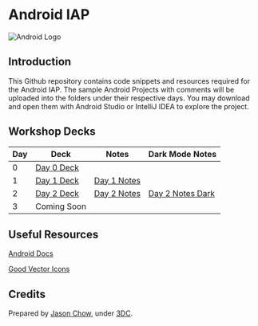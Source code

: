 # Android IAP
![Android Logo](https://img-cdn.tnwcdn.com/image?fit=1280%2C720&url=https%3A%2F%2Fcdn0.tnwcdn.com%2Fwp-content%2Fblogs.dir%2F1%2Ffiles%2F2019%2F08%2Fmaxresdefault-1-Cropped.jpg&signature=0f3d93e52187258fb58b727e1256be97 "Logo Title Text 1")
## Introduction
This Github repository contains code snippets and resources required for the Android IAP. The sample Android Projects with comments will be uploaded into the folders under their respective days. You may download and open them with Android Studio or IntelliJ IDEA to explore the project.

## Workshop Decks
| Day   | Deck          | Notes         | Dark Mode Notes |
| ---   | ---           | ---           | --- |
| 0     | [Day 0 Deck](https://sutdapac-my.sharepoint.com/:p:/g/personal/jason_chow_mymail_sutd_edu_sg/ETnjSbngMpxFuZTlwzIptMoBi885926cFoBku5uvBl2xag?e=kuCaxQ)
| 1     | [Day 1 Deck](https://sutdapac-my.sharepoint.com/:p:/g/personal/jason_chow_mymail_sutd_edu_sg/EdJnTSsJTgVPkqcIPd4AUK8BbG9D2ff6WfdDtHByhnRftA?e=2trb7j)   | [Day 1 Notes](notes/day1_notes.pdf)   |
| 2     | [Day 2 Deck](https://sutdapac-my.sharepoint.com/:p:/g/personal/jason_chow_mymail_sutd_edu_sg/EXweZT4Q2jhOkUYaKvYKh1MBMJzlqjLth6zdR4SadPmmPQ?e=Cl0TV9)   | [Day 2 Notes](notes/day2_notes.pdf) | [Day 2 Notes Dark](notes/day2_notes_dark.pdf)|
| 3     | Coming Soon   |

## Useful Resources
[Android Docs](https://developer.android.com/guide)

[Good Vector Icons](https://material.io/resources/icons)

## Credits
Prepared by [Jason Chow](https://www.linkedin.com/in/jason-chow-chee-sin/), under [3DC](https://sites.google.com/view/digitaldevs/home).